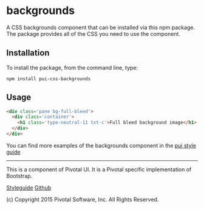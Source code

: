 # backgrounds

A CSS backgrounds component that can be installed via this npm package. The package provides all of the
CSS you need to use the component.

## Installation

To install the package, from the command line, type:

```
npm install pui-css-backgrounds
```

## Usage

```html
<div class='pane bg-full-bleed'>
  <div class='container'>
    <h1 class='type-neutral-11 txt-c'>Full bleed background image</h1>
  </div>
</div>
  ```

You can find more examples of the backgrounds component in the [pui style guide](http://styleguide.pivotal.io/elements.html#background)
  
*****************************************

This is a component of Pivotal UI. It is a Pivotal specific implementation of Bootstrap.

[Styleguide](http://styleguide.pivotal.io)
[Github](https://github.com/pivotal-cf/pivotal-ui)

(c) Copyright 2015 Pivotal Software, Inc. All Rights Reserved.
